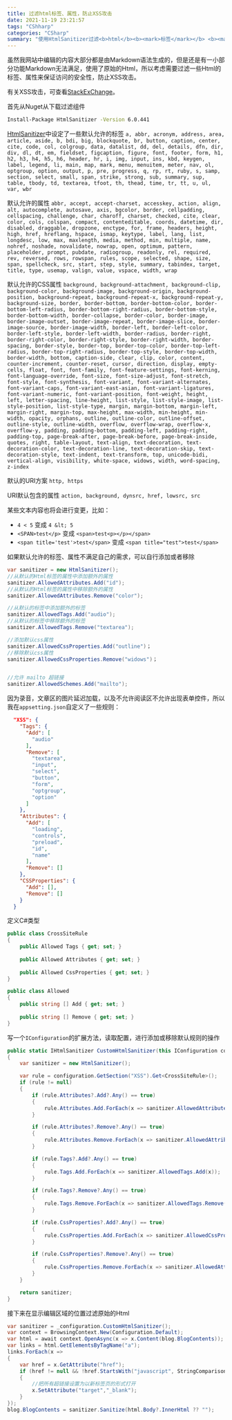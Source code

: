 ```yaml
---
title: 过滤html标签、属性，防止XSS攻击
date: 2021-11-19 23:21:57
tags: "CShharp"
categories: "CSharp"
summary: "使用HtmlSanitizer过滤<b>html</b><b><mark>标签</mark></b> <b><mark>属性</mark></b>，以防止<b><mark>XSS</mark></b>攻击"
---
```


虽然我网站中编辑的内容大部分都是由Markdown语法生成的，但是还是有一小部分功能Markdown无法满足，使用了原始的Html，所以考虑需要过滤一些Html的标签、属性来保证访问的安全性，防止XSS攻击。

有关XSS攻击，可查看[StackExChange](https://security.stackexchange.com/questions/1368/how-does-xss-work "StackExChange")。

首先从Nuget从下载过滤组件
``` bash
Install-Package HtmlSanitizer -Version 6.0.441
```

[HtmlSanitizer](https://github.com/mganss/HtmlSanitizer "HtmlSanitizer")中设定了一些默认允许的标签
`a, abbr, acronym, address, area, article, aside, b, bdi, big, blockquote, br, button, caption, center, cite, code, col, colgroup, data, datalist, dd, del, details, dfn, dir, div, dl, dt, em, fieldset, figcaption, figure, font, footer, form, h1, h2, h3, h4, h5, h6, header, hr, i, img, input, ins, kbd, keygen, label, legend, li, main, map, mark, menu, menuitem, meter, nav, ol, optgroup, option, output, p, pre, progress, q, rp, rt, ruby, s, samp, section, select, small, span, strike, strong, sub, summary, sup, table, tbody, td, textarea, tfoot, th, thead, time, tr, tt, u, ul, var, wbr`

默认允许的属性
`abbr, accept, accept-charset, accesskey, action, align, alt, autocomplete, autosave, axis, bgcolor, border, cellpadding, cellspacing, challenge, char, charoff, charset, checked, cite, clear, color, cols, colspan, compact, contenteditable, coords, datetime, dir, disabled, draggable, dropzone, enctype, for, frame, headers, height, high, href, hreflang, hspace, ismap, keytype, label, lang, list, longdesc, low, max, maxlength, media, method, min, multiple, name, nohref, noshade, novalidate, nowrap, open, optimum, pattern, placeholder, prompt, pubdate, radiogroup, readonly, rel, required, rev, reversed, rows, rowspan, rules, scope, selected, shape, size, span, spellcheck, src, start, step, style, summary, tabindex, target, title, type, usemap, valign, value, vspace, width, wrap`

默认允许的CSS属性
`background, background-attachment, background-clip, background-color, background-image, background-origin, background-position, background-repeat, background-repeat-x, background-repeat-y, background-size, border, border-bottom, border-bottom-color, border-bottom-left-radius, border-bottom-right-radius, border-bottom-style, border-bottom-width, border-collapse, border-color, border-image, border-image-outset, border-image-repeat, border-image-slice, border-image-source, border-image-width, border-left, border-left-color, border-left-style, border-left-width, border-radius, border-right, border-right-color, border-right-style, border-right-width, border-spacing, border-style, border-top, border-top-color, border-top-left-radius, border-top-right-radius, border-top-style, border-top-width, border-width, bottom, caption-side, clear, clip, color, content, counter-increment, counter-reset, cursor, direction, display, empty-cells, float, font, font-family, font-feature-settings, font-kerning, font-language-override, font-size, font-size-adjust, font-stretch, font-style, font-synthesis, font-variant, font-variant-alternates, font-variant-caps, font-variant-east-asian, font-variant-ligatures, font-variant-numeric, font-variant-position, font-weight, height, left, letter-spacing, line-height, list-style, list-style-image, list-style-position, list-style-type, margin, margin-bottom, margin-left, margin-right, margin-top, max-height, max-width, min-height, min-width, opacity, orphans, outline, outline-color, outline-offset, outline-style, outline-width, overflow, overflow-wrap, overflow-x, overflow-y, padding, padding-bottom, padding-left, padding-right, padding-top, page-break-after, page-break-before, page-break-inside, quotes, right, table-layout, text-align, text-decoration, text-decoration-color, text-decoration-line, text-decoration-skip, text-decoration-style, text-indent, text-transform, top, unicode-bidi, vertical-align, visibility, white-space, widows, width, word-spacing, z-index`

默认的URI方案
`http, https`

URI默认包含的属性
`action, background, dynsrc, href, lowsrc, src`

某些文本内容也将会进行变更，比如：
+ `4 < 5` 变成 `4 &lt; 5`
+ `<SPAN>test</p>` 变成 `<span>test<p></p></span>`
+ `<span title='test'>test</span>` 变成 `<span title="test">test</span>`

如果默认允许的标签、属性不满足自己的需求，可以自行添加或者移除
``` csharp
var sanitizer = new HtmlSanitizer();
//从默认的Html标签的属性中添加额外的属性
sanitizer.AllowedAttributes.Add("id");
//从默认的Html标签的属性中移除额外的属性
sanitizer.AllowedAttributes.Remove("color");

//从默认的标签中添加额外的标签
sanitizer.AllowedTags.Add("audio");
//从默认的标签中移除额外的标签
sanitizer.AllowedTags.Remove("textarea");

//添加默认css属性
sanitizer.AllowedCssProperties.Add("outline")；
//移除默认css属性
sanitizer.AllowedCssProperties.Remove("widows")；


//允许 mailto 超链接
sanitizer.AllowedSchemes.Add("mailto");
```

因为录音，文章区的图片延迟加载，以及不允许阅读区不允许出现表单控件，所以我在`appsetting.json`自定义了一些规则：
``` json
  "XSS": {
    "Tags": {
      "Add": [
        "audio"
      ],
      "Remove": [
        "textarea",
        "input",
        "select",
        "button",
        "form",
        "optgroup",
        "option"
      ]
    },
    "Attributes": {
      "Add": [
        "loading",
        "controls",
        "preload",
        "id",
        "name"
      ],
      "Remove": []
    },
    "CSSProperties": {
      "Add": [],
      "Remove": []
    }
  }
```

定义C#类型
``` csharp
public class CrossSiteRule
{
	public Allowed Tags { get; set; }
	
	public Allowed Attributes { get; set; }
	
	public Allowed CssProperties { get; set; }
}

public class Allowed
{
	public string [] Add { get; set; }
	
	public string [] Remove { get; set; }
}
```

写一个`IConfiguration`的扩展方法，读取配置，进行添加或移除默认规则的操作
``` csharp
public static IHtmlSanitizer CustomHtmlSanitizer(this IConfiguration configuration)
{
	var sanitizer = new HtmlSanitizer();

	var rule = configuration.GetSection("XSS").Get<CrossSiteRule>();
	if (rule != null)
	{
		if (rule.Attributes?.Add?.Any() == true)
		{
			rule.Attributes.Add.ForEach(x => sanitizer.AllowedAttributes.Add(x));
		}

		if (rule.Attributes?.Remove?.Any() == true)
		{
			rule.Attributes.Remove.ForEach(x => sanitizer.AllowedAttributes.Remove(x));
		}

		if (rule.Tags?.Add?.Any() == true)
		{
			rule.Tags.Add.ForEach(x => sanitizer.AllowedTags.Add(x));
		}

		if (rule.Tags?.Remove?.Any() == true)
		{
			rule.Tags.Remove.ForEach(x => sanitizer.AllowedTags.Remove(x));
		}

		if (rule.CssProperties?.Add?.Any() == true)
		{
			rule.CssProperties.Add.ForEach(x => sanitizer.AllowedCssProperties.Add(x));
		}

		if (rule.CssProperties?.Remove?.Any() == true)
		{
			rule.CssProperties.Remove.ForEach(x => sanitizer.AllowedAttributes.Remove(x));
		}
	}

	return sanitizer;
}
```

接下来在显示编辑区域的位置过滤原始的Html
``` csharp
var sanitizer = _configuration.CustomHtmlSanitizer();
var context = BrowsingContext.New(Configuration.Default);
var html = await context.OpenAsync(x => x.Content(blog.BlogContents));
var links = html.GetElementsByTagName("a");
links.ForEach(x =>
{
	var href = x.GetAttribute("href");
	if (href != null && !href.StartsWith("javascript", StringComparison.CurrentCultureIgnoreCase))
	{
		//把所有超链接设置为以新标签页的形式打开
		x.SetAttribute("target","_blank");
	}
});
blog.BlogContents = sanitizer.Sanitize(html.Body?.InnerHtml ?? "");
```
